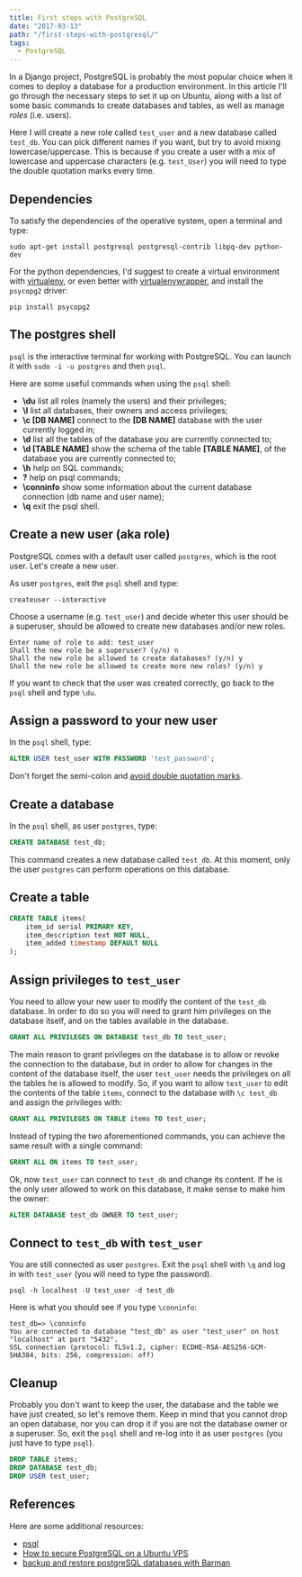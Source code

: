```yaml
---
title: First steps with PostgreSQL
date: "2017-03-13"
path: "/first-steps-with-postgresql/"
tags:
  - PostgreSQL
---
```


In a Django project, PostgreSQL is probably the most popular choice when it comes to deploy a database for a production environment. In this article I'll go through the necessary steps to set it up on Ubuntu, along with a list of some basic commands to create databases and tables, as well as manage _roles_ (i.e. users).

Here I will create a new role called `test_user` and a new database called `test_db`. You can pick different names if you want, but try to avoid mixing lowercase/uppercase. This is because if you create a user with a mix of lowercase and uppercase characters (e.g. `test_User`) you will need to type the double quotation marks every time.

## Dependencies

To satisfy the dependencies of the operative system, open a terminal and type:

```shell
sudo apt-get install postgresql postgresql-contrib libpq-dev python-dev
```

For the python dependencies, I'd suggest to create a virtual environment with [virtualenv](https://virtualenv.pypa.io/en/stable/), or even better with [virtualenvwrapper](http://www.giacomodebidda.com/blog/virtual-environments-with-virtualenvwrapper/), and install the `psycopg2` driver:

```shell
pip install psycopg2
```

## The postgres shell

`psql` is the interactive terminal for working with PostgreSQL. You can launch it with `sudo -i -u postgres` and then `psql`.

Here are some useful commands when using the `psql` shell:

* **\du** list all roles (namely the users) and their privileges;
* **\l** list all databases, their owners and access privileges;
* **\c [DB NAME]** connect to the **[DB NAME]** database with the user currently logged in;
* **\d** list all the tables of the database you are currently connected to;
* **\d [TABLE NAME]** show the schema of the table **[TABLE NAME]**, of the database you are currently connected to;
* **\h** help on SQL commands;
* **\?** help on psql commands;
* **\conninfo** show some information about the current database connection (db name and user name);
* **\q** exit the psql shell.

## Create a new user (aka role)

PostgreSQL comes with a default user called `postgres`, which is the root user. Let's create a new user.

As user `postgres`, exit the `psql` shell and type:

```shell
createuser --interactive
```

Choose a username (e.g. `test_user`) and decide wheter this user should be a superuser, should be allowed to create new databases and/or new roles.

```shell
Enter name of role to add: test_user
Shall the new role be a superuser? (y/n) n
Shall the new role be allowed to create databases? (y/n) y
Shall the new role be allowed to create more new roles? (y/n) y
```

If you want to check that the user was created correctly, go back to the `psql` shell and type `\du`.

## Assign a password to your new user

In the `psql` shell, type:

```sql
ALTER USER test_user WITH PASSWORD 'test_password';
```

Don't forget the semi-colon and [avoid double quotation marks](http://blog.lerner.co.il/quoting-postgresql/).

## Create a database

In the `psql` shell, as user `postgres`, type:

```sql
CREATE DATABASE test_db;
```

This command creates a new database called `test_db`. At this moment, only the user `postgres` can perform operations on this database.

## Create a table

```sql
CREATE TABLE items(
    item_id serial PRIMARY KEY,
    item_description text NOT NULL,
    item_added timestamp DEFAULT NULL
);
```

## Assign privileges to `test_user`

You need to allow your new user to modify the content of the `test_db` database. In order to do so you will need to grant him privileges on the database itself, and on the tables available in the database.

```sql
GRANT ALL PRIVILEGES ON DATABASE test_db TO test_user;
```

The main reason to grant privileges on the database is to allow or revoke the connection to the database, but in order to allow for changes in the content of the database itself, the user `test_user` needs the privileges on all the tables he is allowed to modify. So, if you want to allow `test_user` to edit the contents of the table `items`, connect to the database with `\c test_db` and assign the privileges with:

```sql
GRANT ALL PRIVILEGES ON TABLE items TO test_user;
```

Instead of typing the two aforementioned commands, you can achieve the same result with a single command:

```sql
GRANT ALL ON items TO test_user;
```

Ok, now `test_user` can connect to `test_db` and change its content. If he is the only user allowed to work on this database, it make sense to make him the owner:

```sql
ALTER DATABASE test_db OWNER TO test_user;
```

## Connect to `test_db` with `test_user`

You are still connected as user `postgres`. Exit the `psql` shell with `\q` and log in with `test_user` (you will need to type the password).

```shell
psql -h localhost -U test_user -d test_db
```

Here is what you should see if you type `\conninfo`:

```shell
test_db=> \conninfo
You are connected to database "test_db" as user "test_user" on host "localhost" at port "5432".
SSL connection (protocol: TLSv1.2, cipher: ECDHE-RSA-AES256-GCM-SHA384, bits: 256, compression: off)
```

## Cleanup

Probably you don't want to keep the user, the database and the table we have just created, so let's remove them. Keep in mind that you cannot drop an open database, nor you can drop it if you are not the database owner or a superuser. So, exit the `psql` shell and re-log into it as user `postgres` (you just have to type `psql`).

```sql
DROP TABLE items;
DROP DATABASE test_db;
DROP USER test_user;
```

## References

Here are some additional resources:

* [psql](http://postgresguide.com/utilities/psql.html)
* [How to secure PostgreSQL on a Ubuntu VPS](https://www.digitalocean.com/community/tutorials/how-to-secure-postgresql-on-an-ubuntu-vps)
* [backup and restore postgreSQL databases with Barman](https://www.digitalocean.com/community/tutorials/how-to-back-up-restore-and-migrate-postgresql-databases-with-barman-on-centos-7)
